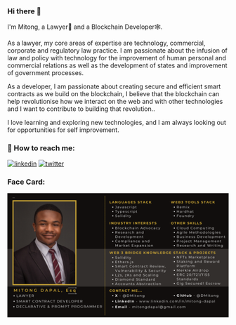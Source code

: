 ### Hi there 👋

I'm Mitong, a Lawyer💼 and a Blockchain Developer🕸️.

As a lawyer, my core areas of expertise are technology, commercial, corporate and regulatory law practice. I am passionate about the infusion of law and policy with technology for the improvement of human personal and commercial relations as well as the development of states and improvement of government processes.

As a developer, I am passionate about creating secure and efficient smart contracts as we build on the blockchain, I believe that the blockchain can help revolutionise how we interact on the web and with other technologies and I want to contribute to building that revolution..

I love learning and exploring new technologies, and I am always looking out for opportunities for self improvement.

### 🔗 How to reach me:

[![linkedin](https://img.shields.io/badge/linkedin-0A66C2?style=for-the-badge&logo=linkedin&logoColor=white)](https://www.linkedin.com/in/mitong-dapal/)
[![twitter](https://img.shields.io/badge/twitter-1DA1F2?style=for-the-badge&logo=twitter&logoColor=white)](https://twitter.com/DMitong)

### Face Card:

<img src="./images/FaceCard.png/" alt="About Me in one image">

<!--
**DMitong/DMitong** is a ✨ _special_ ✨ repository because its `README.md` (this file) appears on your GitHub profile.

Here are some ideas to get you started:

- 🔭 I’m currently working on ...
- 🌱 I’m currently learning ...
- 👯 I’m looking to collaborate on ...
- 🤔 I’m looking for help with ...
- 💬 Ask me about ...
- 📫 How to reach me: ...
- 😄 Pronouns: ...
- ⚡ Fun fact: ...
-->
